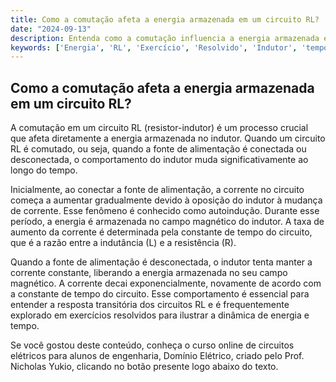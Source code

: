 ```yaml
---
title: Como a comutação afeta a energia armazenada em um circuito RL?
date: "2024-09-13"
description: Entenda como a comutação influencia a energia armazenada em um circuito RL e o comportamento do indutor ao longo do tempo.
keywords: ['Energia', 'RL', 'Exercício', 'Resolvido', 'Indutor', 'tempo', 'comutação']
---
```


## Como a comutação afeta a energia armazenada em um circuito RL?

A comutação em um circuito RL (resistor-indutor) é um processo crucial que afeta diretamente a energia armazenada no indutor. Quando um circuito RL é comutado, ou seja, quando a fonte de alimentação é conectada ou desconectada, o comportamento do indutor muda significativamente ao longo do tempo.

Inicialmente, ao conectar a fonte de alimentação, a corrente no circuito começa a aumentar gradualmente devido à oposição do indutor à mudança de corrente. Esse fenômeno é conhecido como autoindução. Durante esse período, a energia é armazenada no campo magnético do indutor. A taxa de aumento da corrente é determinada pela constante de tempo do circuito, que é a razão entre a indutância (L) e a resistência (R).

Quando a fonte de alimentação é desconectada, o indutor tenta manter a corrente constante, liberando a energia armazenada no seu campo magnético. A corrente decai exponencialmente, novamente de acordo com a constante de tempo do circuito. Esse comportamento é essencial para entender a resposta transitória dos circuitos RL e é frequentemente explorado em exercícios resolvidos para ilustrar a dinâmica de energia e tempo.

Se você gostou deste conteúdo, conheça o curso online de circuitos elétricos para alunos de engenharia, Domínio Elétrico, criado pelo Prof. Nicholas Yukio, clicando no botão presente logo abaixo do texto.